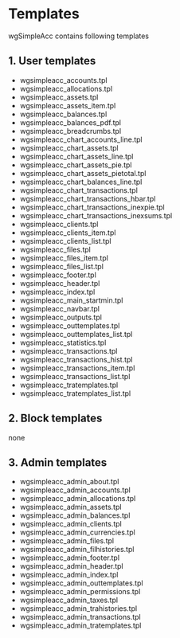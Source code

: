 # Templates

wgSimpleAcc contains following templates

## 1. User templates

* wgsimpleacc\_accounts.tpl
* wgsimpleacc\_allocations.tpl
* wgsimpleacc\_assets.tpl
* wgsimpleacc\_assets\_item.tpl
* wgsimpleacc\_balances.tpl
* wgsimpleacc\_balances\_pdf.tpl
* wgsimpleacc\_breadcrumbs.tpl
* wgsimpleacc\_chart\_accounts_line.tpl
* wgsimpleacc\_chart\_assets.tpl
* wgsimpleacc\_chart\_assets_line.tpl
* wgsimpleacc\_chart\_assets_pie.tpl
* wgsimpleacc\_chart\_assets_pietotal.tpl
* wgsimpleacc\_chart\_balances_line.tpl
* wgsimpleacc\_chart\_transactions.tpl
* wgsimpleacc\_chart\_transactions\_hbar.tpl
* wgsimpleacc\_chart\_transactions\_inexpie.tpl
* wgsimpleacc\_chart\_transactions\_inexsums.tpl
* wgsimpleacc\_clients.tpl
* wgsimpleacc\_clients\_item.tpl
* wgsimpleacc\_clients\_list.tpl
* wgsimpleacc\_files.tpl
* wgsimpleacc\_files\_item.tpl
* wgsimpleacc\_files\_list.tpl
* wgsimpleacc\_footer.tpl
* wgsimpleacc\_header.tpl
* wgsimpleacc\_index.tpl
* wgsimpleacc\_main\_startmin.tpl
* wgsimpleacc\_navbar.tpl
* wgsimpleacc\_outputs.tpl
* wgsimpleacc\_outtemplates.tpl
* wgsimpleacc\_outtemplates\_list.tpl
* wgsimpleacc\_statistics.tpl
* wgsimpleacc\_transactions.tpl
* wgsimpleacc\_transactions\_hist.tpl
* wgsimpleacc\_transactions\_item.tpl
* wgsimpleacc\_transactions\_list.tpl
* wgsimpleacc\_tratemplates.tpl
* wgsimpleacc\_tratemplates\_list.tpl

## 2. Block templates

none

## 3. Admin templates

* wgsimpleacc\_admin\_about.tpl
* wgsimpleacc\_admin\_accounts.tpl
* wgsimpleacc\_admin\_allocations.tpl
* wgsimpleacc\_admin\_assets.tpl
* wgsimpleacc\_admin\_balances.tpl
* wgsimpleacc\_admin\_clients.tpl
* wgsimpleacc\_admin\_currencies.tpl
* wgsimpleacc\_admin\_files.tpl
* wgsimpleacc\_admin\_filhistories.tpl
* wgsimpleacc\_admin\_footer.tpl
* wgsimpleacc\_admin\_header.tpl
* wgsimpleacc\_admin\_index.tpl
* wgsimpleacc\_admin\_outtemplates.tpl
* wgsimpleacc\_admin\_permissions.tpl
* wgsimpleacc\_admin\_taxes.tpl
* wgsimpleacc\_admin\_trahistories.tpl
* wgsimpleacc\_admin\_transactions.tpl
* wgsimpleacc\_admin\_tratemplates.tpl
